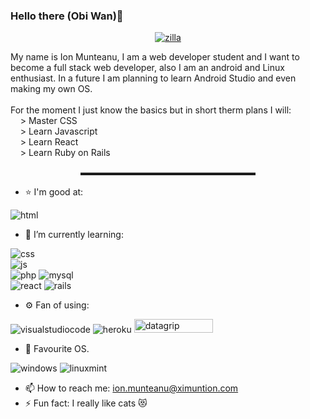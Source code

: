 ### Hello there (Obi Wan)👋

<p align="center">
   <a href="https://www.ximuntion.com">
      <img src="https://i.ibb.co/TcmQJsd/Zilla.png" alt="zilla" />
   </a>
</p>

<p align="justfied">
   My name is Ion Munteanu, I am a web developer student and I want to become a full stack web developer, also I am an android and Linux enthusiast. In a future I am planning to learn Android Studio and even making my own OS.
	<br/>
	<br/>
   For the moment I just know the basics but in short therm plans I will:
	<br/>
&nbsp;&nbsp;&nbsp;&nbsp;> Master CSS
	<br/>
&nbsp;&nbsp;&nbsp;&nbsp;> Learn Javascript
	<br/>
&nbsp;&nbsp;&nbsp;&nbsp;> Learn React
	<br/>
&nbsp;&nbsp;&nbsp;&nbsp;> Learn Ruby on Rails	
</p>

<p align="center">
▬▬▬▬▬▬▬▬▬▬▬▬▬▬▬▬▬▬▬▬
</p>
	
- ⭐ I'm good at:

<p align="left">
   <img src="https://img.shields.io/badge/HTML5-E34F26?style=for-the-badge&logo=html5&logoColor=white" alt="html"/>
</p>

- 🌱 I’m currently learning:
<p align="left">
   <img src="https://img.shields.io/badge/CSS3-1572B6?style=for-the-badge&logo=css3&logoColor=white" alt="css"/>
   <br>
   <img src="https://img.shields.io/badge/JavaScript-F7DF1E?style=for-the-badge&logo=javascript&logoColor=black" alt="js"/>
   <br>
   <img src="https://img.shields.io/badge/php-%23777BB4.svg?style=for-the-badge&logo=php&logoColor=white" alt="php"/>
   <img src="https://img.shields.io/badge/MySQL-00000F?style=for-the-badge&logo=mysql&logoColor=white" alt="mysql"/>
   <br>
   <img src="https://img.shields.io/badge/react-%2320232a.svg?style=for-the-badge&logo=react&logoColor=%2361DAFB" alt="react"/>
   <img src='https://img.shields.io/badge/rails-%23CC0000.svg?style=for-the-badge&logo=ruby-on-rails&logoColor=white' alt="rails"/>
</p>

- ⚙️ Fan of using:
<p align="left">
   <img src='https://img.shields.io/badge/Visual_Studio_Code-0078D4?style=for-the-badge&logo=visual%20studio%20code&logoColor=white' alt="visualstudiocode"/>
   <img src="https://img.shields.io/badge/Google_Cloud-4285F4?style=for-the-badge&logo=google-cloud&logoColor=white" alt="heroku"/>
   <img src="https://cdn.worldvectorlogo.com/logos/datagrip.svg" alt="datagrip" height="21.6" width="126.5" alt="datagrip"/>
</p>

- 🐧 Favourite OS.
<p align="left">
   <img src="https://img.shields.io/badge/Windows-0078D6?style=for-the-badge&logo=windows&logoColor=white" alt="windows"/>
   <img src="https://img.shields.io/badge/Linux_Mint-87CF3E?style=for-the-badge&logo=linux-mint&logoColor=white" alt="linuxmint"/>
</p>

- 📫 How to reach me: ion.munteanu@ximuntion.com
- ⚡ Fun fact: I really like cats 😻
